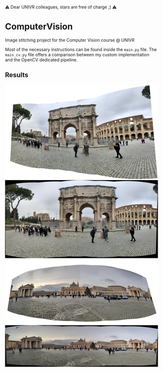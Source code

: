 ⚠ Dear UNIVR colleagues, stars are free of charge ;) ⚠

# ComputerVision
Image stitching project for the Computer Vision course @ UNIVR

Most of the necessary instructions can be found inside the `main.py` file.
The `main_cv.py` file offers a comparison between my custom implementation and the OpenCV dedicated pipeline.

## Results
![Custom Arc](imgs_results/mosaic_arc.png) 
![CV Arc](imgs_results/cv_mosaic_arc.png)
![Custom Saint Peter](imgs_results/mosaic_saint_peter.png) 
![CV Saint Peter](imgs_results/cv_mosaic_saint_peter.png)

